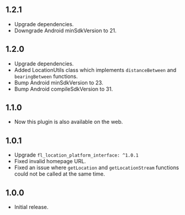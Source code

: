 ## 1.2.1

* Upgrade dependencies.
* Downgrade Android minSdkVersion to 21.

## 1.2.0

* Upgrade dependencies.
* Added LocationUtils class which implements `distanceBetween` and `bearingBetween` functions.
* Bump Android minSdkVersion to 23.
* Bump Android compileSdkVersion to 31.

## 1.1.0

* Now this plugin is also available on the web.

## 1.0.1

* Upgrade `fl_location_platform_interface: ^1.0.1`
* Fixed invalid homepage URL.
* Fixed an issue where `getLocation` and `getLocationStream` functions could not be called at the same time.

## 1.0.0

* Initial release.
